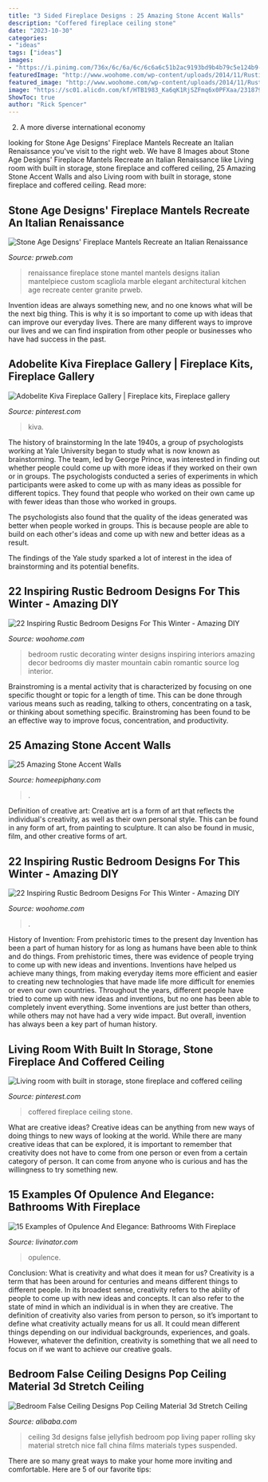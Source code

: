 ```yaml
---
title: "3 Sided Fireplace Designs : 25 Amazing Stone Accent Walls"
description: "Coffered fireplace ceiling stone"
date: "2023-10-30"
categories:
- "ideas"
tags: ["ideas"]
images:
- "https://i.pinimg.com/736x/6c/6a/6c/6c6a6c51b2ac9193bd9b4b79c5e124b9--built-in-storage-coffered-ceilings.jpg"
featuredImage: "http://www.woohome.com/wp-content/uploads/2014/11/Rustic-Bedroom-Decorating-Ideas-2.jpg"
featured_image: "http://www.woohome.com/wp-content/uploads/2014/11/Rustic-Bedroom-Decorating-Ideas-2.jpg"
image: "https://sc01.alicdn.com/kf/HTB1983_Ka6qK1RjSZFmq6x0PFXaa/231879252/HTB1983_Ka6qK1RjSZFmq6x0PFXaa.jpg"
ShowToc: true
author: "Rick Spencer"
---
```



2. A more diverse international economy 

	

		
looking for Stone Age Designs&#039; Fireplace Mantels Recreate an Italian Renaissance you've visit to the right web. We have 8 Images about Stone Age Designs&#039; Fireplace Mantels Recreate an Italian Renaissance like Living room with built in storage, stone fireplace and coffered ceiling, 25 Amazing Stone Accent Walls and also Living room with built in storage, stone fireplace and coffered ceiling. Read more:
		
    
## Stone Age Designs&#039; Fireplace Mantels Recreate An Italian Renaissance

<img loading=lazy src="http://ww1.prweb.com/prfiles/2005/01/02/193477/Renaissance_mantel_1.JPG" onerror="this.onerror=null;this.src='https://tse1.mm.bing.net/th?id=OIP.9u9LaI9BrFYLeK1M3VvwNAHaJ7&amp;pid=15.1';" alt="Stone Age Designs&#039; Fireplace Mantels Recreate an Italian Renaissance">

_Source: prweb.com_

>renaissance fireplace stone mantel mantels designs italian mantelpiece custom scagliola marble elegant architectural kitchen age recreate center granite prweb. 

	

Invention ideas are always something new, and no one knows what will be the next big thing. This is why it is so important to come up with ideas that can improve our everyday lives. There are many different ways to improve our lives and we can find inspiration from other people or businesses who have had success in the past.

    
## Adobelite Kiva Fireplace Gallery | Fireplace Kits, Fireplace Gallery

<img loading=lazy src="https://i.pinimg.com/736x/a5/ec/51/a5ec51d201843d0657ae2b2adcb1274f.jpg" onerror="this.onerror=null;this.src='https://tse3.mm.bing.net/th?id=OIP.Sy0JY4ZsOfdKV5oUZWyMPgAAAA&amp;pid=15.1';" alt="Adobelite Kiva Fireplace Gallery | Fireplace kits, Fireplace gallery">

_Source: pinterest.com_

>kiva. 

	

The history of brainstorming
In the late 1940s, a group of psychologists working at Yale University began to study what is now known as brainstorming. The team, led by George Prince, was interested in finding out whether people could come up with more ideas if they worked on their own or in groups.
The psychologists conducted a series of experiments in which participants were asked to come up with as many ideas as possible for different topics. They found that people who worked on their own came up with fewer ideas than those who worked in groups.

The psychologists also found that the quality of the ideas generated was better when people worked in groups. This is because people are able to build on each other's ideas and come up with new and better ideas as a result.

The findings of the Yale study sparked a lot of interest in the idea of brainstorming and its potential benefits.

    
## 22 Inspiring Rustic Bedroom Designs For This Winter - Amazing DIY

<img loading=lazy src="http://www.woohome.com/wp-content/uploads/2014/11/Rustic-Bedroom-Decorating-Ideas-2.jpg" onerror="this.onerror=null;this.src='https://tse3.mm.bing.net/th?id=OIP.1qzUOpyw-E4UGvzUbB1WEAHaJ6&amp;pid=15.1';" alt="22 Inspiring Rustic Bedroom Designs For This Winter - Amazing DIY">

_Source: woohome.com_

>bedroom rustic decorating winter designs inspiring interiors amazing decor bedrooms diy master mountain cabin romantic source log interior. 

	

Brainstroming is a mental activity that is characterized by focusing on one specific thought or topic for a length of time. This can be done through various means such as reading, talking to others, concentrating on a task, or thinking about something specific. Brainstroming has been found to be an effective way to improve focus, concentration, and productivity.

    
## 25 Amazing Stone Accent Walls

<img loading=lazy src="https://homeepiphany.com/wp-content/uploads/2016/07/25-Amazing-Stone-Accent-Walls-3.jpg" onerror="this.onerror=null;this.src='https://tse2.mm.bing.net/th?id=OIP.ZnRUMLByWtk7ZER62IEQ8QHaLH&amp;pid=15.1';" alt="25 Amazing Stone Accent Walls">

_Source: homeepiphany.com_

>. 

	

Definition of creative art:
Creative art is a form of art that reflects the individual's creativity, as well as their own personal style. This can be found in any form of art, from painting to sculpture. It can also be found in music, film, and other creative forms of art.

    
## 22 Inspiring Rustic Bedroom Designs For This Winter - Amazing DIY

<img loading=lazy src="https://www.woohome.com/wp-content/uploads/2014/11/Rustic-Bedroom-Decorating-Ideas-15.jpg" onerror="this.onerror=null;this.src='https://tse1.mm.bing.net/th?id=OIP.0UEKS5rfFumkunlLur-S9wHaJV&amp;pid=15.1';" alt="22 Inspiring Rustic Bedroom Designs For This Winter - Amazing DIY">

_Source: woohome.com_

>. 

	

History of Invention: From prehistoric times to the present day
Invention has been a part of human history for as long as humans have been able to think and do things. From prehistoric times, there was evidence of people trying to come up with new ideas and inventions. Inventions have helped us achieve many things, from making everyday items more efficient and easier to creating new technologies that have made life more difficult for enemies or even our own countries. Throughout the years, different people have tried to come up with new ideas and inventions, but no one has been able to completely invent everything. Some inventions are just better than others, while others may not have had a very wide impact. But overall, invention has always been a key part of human history.

    
## Living Room With Built In Storage, Stone Fireplace And Coffered Ceiling

<img loading=lazy src="https://i.pinimg.com/736x/6c/6a/6c/6c6a6c51b2ac9193bd9b4b79c5e124b9--built-in-storage-coffered-ceilings.jpg" onerror="this.onerror=null;this.src='https://tse2.mm.bing.net/th?id=OIP.A4KAB1bUvLkpOkLWzBjoKgHaLH&amp;pid=15.1';" alt="Living room with built in storage, stone fireplace and coffered ceiling">

_Source: pinterest.com_

>coffered fireplace ceiling stone. 

	

What are creative ideas?
Creative ideas can be anything from new ways of doing things to new ways of looking at the world. While there are many creative ideas that can be explored, it is important to remember that creativity does not have to come from one person or even from a certain category of person. It can come from anyone who is curious and has the willingness to try something new.

    
## 15 Examples Of Opulence And Elegance: Bathrooms With Fireplace

<img loading=lazy src="https://livinator.com/wp-content/uploads/2015/07/Bathrooms-With-Fireplace-10.jpg" onerror="this.onerror=null;this.src='https://tse2.mm.bing.net/th?id=OIP.0ghjURdH1H0bAgDwOIKdpwHaJ8&amp;pid=15.1';" alt="15 Examples of Opulence And Elegance: Bathrooms With Fireplace">

_Source: livinator.com_

>opulence. 

	

Conclusion: What is creativity and what does it mean for us?
Creativity is a term that has been around for centuries and means different things to different people. In its broadest sense, creativity refers to the ability of people to come up with new ideas and concepts. It can also refer to the state of mind in which an individual is in when they are creative. The definition of creativity also varies from person to person, so it’s important to define what creativity actually means for us all. It could mean different things depending on our individual backgrounds, experiences, and goals. However, whatever the definition, creativity is something that we all need to focus on if we want to achieve our creative goals.

    
## Bedroom False Ceiling Designs Pop Ceiling Material 3d Stretch Ceiling

<img loading=lazy src="https://sc01.alicdn.com/kf/HTB1983_Ka6qK1RjSZFmq6x0PFXaa/231879252/HTB1983_Ka6qK1RjSZFmq6x0PFXaa.jpg" onerror="this.onerror=null;this.src='https://tse2.mm.bing.net/th?id=OIP.snfJjbe4l9o6zDhl2kTRWQHaHa&amp;pid=15.1';" alt="Bedroom False Ceiling Designs Pop Ceiling Material 3d Stretch Ceiling">

_Source: alibaba.com_

>ceiling 3d designs false jellyfish bedroom pop living paper rolling sky material stretch nice fall china films materials types suspended. 

	

There are so many great ways to make your home more inviting and comfortable. Here are 5 of our favorite tips:

